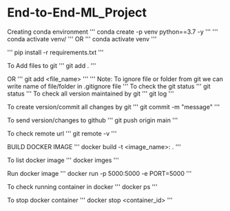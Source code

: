 # End-to-End-ML_Project

Creating conda environment
'''
conda create -p venv python==3.7 -y
'''
'''
conda activate venv/
'''
OR 
'''
conda activate venv
'''

'''
pip install -r requirements.txt
'''

To Add files to git
'''
git add .
'''

OR
'''
git add <file_name>
'''
'''
Note: To ignore file or folder from git we can write name of file/folder in .gitignore file
'''
To check the git status 
'''
git status
'''
To check all version maintained by git
'''
git log
'''

To create version/commit all changes by git
'''
git commit -m "message"
'''

To send version/changes to github
'''
git push origin main
'''

To check remote url 
'''
git remote -v
'''

BUILD DOCKER IMAGE
'''
docker build -t <image_name>:<tagname> .
'''

To list docker image
'''
docker imges
'''

Run docker image
'''
docker run -p 5000:5000 -e PORT=5000 <imageid>
'''

To check running container in docker
'''
docker ps
'''

To stop docker container
'''
docker stop <container_id>
'''